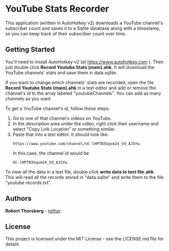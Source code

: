 # YouTube Stats Recorder

This application (written in AutoHotkey v2) downloads a YouTube channel's subscriber count and saves it to a Sqlite database along with a timestamp, so you can keep track of their subscriber count over time.

## Getting Started

You'll need to install AutoHotkey v2 (at https://www.autohotkey.com ). Then just double click **Record Youtube Stats (main).ahk**. It will download the YouTube channels' stats and save them in data.sqlite.

If you want to change which channels' stats are recorded, open the file **Record Youtube Stats (main).ahk** in a text editor and add or remove the channel's id to the array labeled "youtubeChannels". You can add as many channels as you want.

To get a YouTube channel's id, follow these steps:
1. Go to one of that channel's videos on YouTube.
2. In the description area under the video, right click their username and select "Copy Link Location" or something similar.
3. Paste that into a text editor. It should look like:
   ```
   https://www.youtube.com/channel/UC-lHPTN3Gqxm24_Vd_AJ5Yw
   ```
   In this case, the channel id would be
   ```
   UC-lHPTN3Gqxm24_Vd_AJ5Yw
   ```

To view all the data in a text file, double click **write data to text file.ahk**. This will read all the records stored in "data.sqlite" and write them to the file "youtube records.txt".

## Authors

**Robert Thorsberg** - [rothor](https://github.com/rothor)

## License

This project is licensed under the MIT License - see the LICENSE.md file for details
